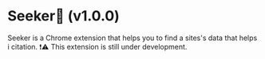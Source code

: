 # Seeker🐙 (v1.0.0)

Seeker is a Chrome extension that helps you to find a sites's data that helps i citation. ❗⚠ This extension is still under development.


